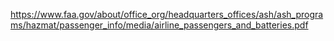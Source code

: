 https://www.faa.gov/about/office_org/headquarters_offices/ash/ash_programs/hazmat/passenger_info/media/airline_passengers_and_batteries.pdf
